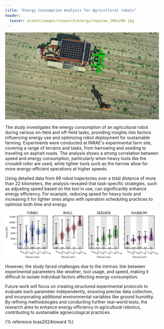 ```yaml
---
title: "Energy Consumption Analysis for Agricultural robots"
header:
  teaser: assets/images/research/energy/topview_300x200.jpg
---
```


![robot in field](/assets/images/research/energy/topview_1200x675.jpg)

The study investigates the energy consumption of an agricultural robot during various on-field and off-field tasks, providing insights into factors influencing energy use and optimizing robot deployment for sustainable farming. Experiments were conducted at INRAE's experimental farm site, covering a range of terrains and tasks, from harrowing and seeding to traveling on asphalt roads. 
The analysis shows a strong correlation between speed and energy consumption, particularly when heavy tools like the crosskill roller are used, while lighter tools such as the harrow allow for more energy-efficient operations at higher speeds.

Using detailed data from 69 robot trajectories over a total distance of more than 22 kilometers, the analysis revealed that task-specific strategies, such as adjusting speed based on the tool in use, can significantly enhance energy efficiency. For example, reducing speed for heavy tools and increasing it for lighter ones aligns with operation scheduling practices to optimize both time and energy.

![plot of implements consumptions](/assets/images/research/energy/tools.jpg)

However, the study faced challenges due to the intrinsic link between experimental parameters like weather, tool usage, and speed, making it difficult to isolate individual factors affecting energy consumption.

Future work will focus on creating structured experimental protocols to evaluate each parameter independently, ensuring precise data collection, and incorporating additional environmental variables like ground humidity. By refining methodologies and conducting further real-world tests, the research aims to enhance energy efficiency in agricultural robotics, contributing to sustainable agroecological practices.

{% reference bras2024toward %}
